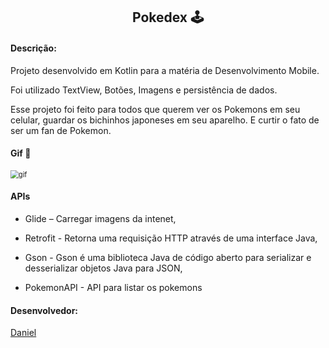 <h2 align="center">
    Pokedex 🕹️
</h2>

#### Descrição:

Projeto desenvolvido em Kotlin para a matéria de Desenvolvimento Mobile.

Foi utilizado TextView, Botões, Imagens e persistência de dados.

Esse projeto foi feito para todos que querem ver os Pokemons em seu celular, guardar os bichinhos japoneses em seu aparelho. E curtir o fato de ser um fan de Pokemon.

#### Gif 👾

<img src="https://user-images.githubusercontent.com/63010902/143248749-7c10c769-ebb8-425d-a04b-163362281560.gif" alt="gif" style="zoom:80%;" />



#### APIs

- Glide – Carregar imagens da intenet,

- Retrofit - Retorna uma requisição HTTP através de uma interface Java,

- Gson - Gson é uma biblioteca Java de código aberto para serializar e desserializar objetos Java para JSON,

- PokemonAPI - API para listar os pokemons



#### Desenvolvedor:

[Daniel](https://github.com/dansf)

